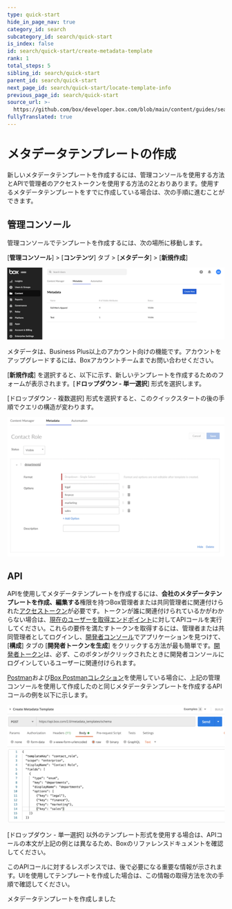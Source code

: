 ```yaml
---
type: quick-start
hide_in_page_nav: true
category_id: search
subcategory_id: search/quick-start
is_index: false
id: search/quick-start/create-metadata-template
rank: 1
total_steps: 5
sibling_id: search/quick-start
parent_id: search/quick-start
next_page_id: search/quick-start/locate-template-info
previous_page_id: search/quick-start
source_url: >-
  https://github.com/box/developer.box.com/blob/main/content/guides/search/quick-start/1-create-metadata-template.md
fullyTranslated: true
---
```

# メタデータテンプレートの作成

新しいメタデータテンプレートを作成するには、管理コンソールを使用する方法とAPIで管理者のアクセストークンを使用する方法の2とおりあります。使用するメタデータテンプレートをすでに作成している場合は、次の手順に進むことができます。

## 管理コンソール

管理コンソールでテンプレートを作成するには、次の場所に移動します。

\[**管理コンソール**] > \[**コンテンツ**] タブ > \[**メタデータ**] > \[**新規作成**]

<ImageFrame center>

![メタデータテンプレートの作成](./images/create-template.png)

</ImageFrame>

<Message warning>

メタデータは、Business Plus以上のアカウント向けの機能です。アカウントをアップグレードするには、Boxアカウントチームまでお問い合わせください。

</Message>

\[**新規作成**] を選択すると、以下に示す、新しいテンプレートを作成するためのフォームが表示されます。\[**ドロップダウン - 単一選択**] 形式を選択します。

<Message warning>

\[ドロップダウン - 複数選択] 形式を選択すると、このクイックスタートの後の手順でクエリの構造が変わります。

</Message>

<ImageFrame center>

![メタデータテンプレートフォーム](./images/template-form.png)

</ImageFrame>

## API

APIを使用してメタデータテンプレートを作成するには、**会社のメタデータテンプレートを作成、編集する**権限を持つBox管理者または共同管理者に関連付けられた[アクセストークン][at]が必要です。トークンが誰に関連付けられているかがわからない場合は、[現在のユーザーを取得エンドポイント][current-user]に対してAPIコールを実行してください。これらの要件を満たすトークンを取得するには、管理者または共同管理者としてログインし、[開発者コンソール][dc]でアプリケーションを見つけて、\[**構成**] タブの \[**開発者トークンを生成**] をクリックする方法が最も簡単です。[開発者トークン][dt]は、必ず、このボタンがクリックされたときに開発者コンソールにログインしているユーザーに関連付けられます。

[Postman][postman]および[Box Postmanコレクション][post-collab]を使用している場合に、上記の管理コンソールを使用して作成したのと同じメタデータテンプレートを作成するAPIコールの例を以下に示します。 

<ImageFrame center>

![テンプレート作成のAPIコール](./images/create-call.png)

</ImageFrame>

<Message tip>

\[ドロップダウン - 単一選択] 以外のテンプレート形式を使用する場合は、APIコールの本文が上記の例とは異なるため、Boxのリファレンスドキュメントを確認してください。

</Message>

このAPIコールに対するレスポンスでは、後で必要になる重要な情報が示されます。UIを使用してテンプレートを作成した場合は、この情報の取得方法を次の手順で確認してください。

<Next>

メタデータテンプレートを作成しました

</Next>

[at]: g://authentication/tokens/

[current-user]: e://get-users-me/

[dc]: https://account.box.com/developers/console

[dt]: g://authentication/tokens/developer-tokens/

[postman]: https://postman.com/

[post-collab]: g://tooling/postman/
